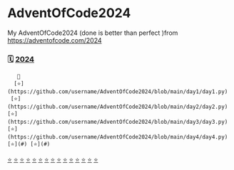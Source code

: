 # AdventOfCode2024
My AdventOfCode2024 (done is better than perfect )from https://adventofcode.com/2024



### 🗓️ [2024](https://adventofcode.com/2024)

       🎄
      [⭐](https://github.com/username/AdventOfCode2024/blob/main/day1/day1.py)
     [⭐](https://github.com/username/AdventOfCode2024/blob/main/day2/day2.py) [⭐](https://github.com/username/AdventOfCode2024/blob/main/day3/day3.py)
    [⭐](https://github.com/username/AdventOfCode2024/blob/main/day4/day4.py) [⭐](#) [⭐](#)
   [⭐](#) [⭐](#) [⭐](#) [⭐](#)
  [⭐](#) [⭐](#) [⭐](#) [⭐](#)
 [⭐](#) [⭐](#) [⭐](#) [⭐](#)
[⭐](#) [⭐](#) [⭐](#)
